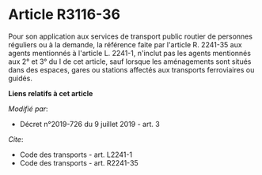# Article R3116-36

Pour son application aux services de transport public routier de personnes réguliers ou à la demande, la référence faite par
l'article R. 2241-35 aux agents mentionnés à l'article L. 2241-1, n'inclut pas les agents mentionnés aux 2° et 3° du I de cet
article, sauf lorsque les aménagements sont situés dans des espaces, gares ou stations affectés aux transports ferroviaires
ou guidés.

**Liens relatifs à cet article**

_Modifié par_:

  - Décret n°2019-726 du 9 juillet 2019 - art. 3

_Cite_:

  - Code des transports - art. L2241-1
  - Code des transports - art. R2241-35
